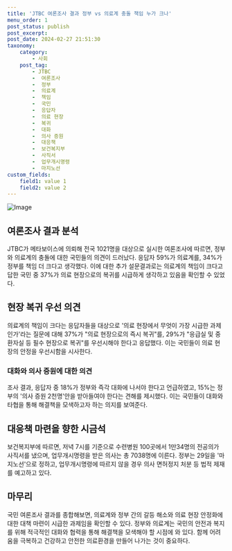 ```yaml
---
title: 'JTBC 여론조사 결과 정부 vs 의료계 충돌 책임 누가 크나'
menu_order: 1
post_status: publish
post_excerpt: 
post_date: 2024-02-27 21:51:30
taxonomy:
    category:
        - 사회
    post_tag:
        - JTBC
        -  여론조사
        -  정부
        -  의료계
        -  책임
        -  국민
        -  응답자
        -  의료 현장
        -  복귀
        -  대화
        -  의사 증원
        -  대응책
        -  보건복지부
        -  사직서
        -  업무개시명령
        -  마지노선
custom_fields:
    field1: value 1
    field2: value 2
---
```


![Image](https://imgnews.pstatic.net/image/028/2024/02/27/0002678554_001_20240227111313588.jpg?type=w647)

## 여론조사 결과 분석
JTBC가 메타보이스에 의뢰해 전국 1021명을 대상으로 실시한 여론조사에 따르면, 정부와 의료계의 충돌에 대한 국민들의 의견이 드러났다. 응답자 59%가 의료계를, 34%가 정부를 책임 더 크다고 생각했다. 이에 대한 추가 설문결과로는 의료계의 책임이 크다고 답한 국민 중 37%가 의료 현장으로의 복귀를 시급하게 생각하고 있음을 확인할 수 있었다.
## 현장 복귀 우선 의견
의료계의 책임이 크다는 응답자들을 대상으로 '의료 현장에서 무엇이 가장 시급한 과제인가'라는 질문에 대해 37%가 "의료 현장으로의 즉시 복귀"를, 29%가 "응급실 및 중환자실 등 필수 현장으로 복귀"를 우선시해야 한다고 응답했다. 이는 국민들이 의료 현장의 안정을 우선시함을 시사한다.
### 대화와 의사 증원에 대한 의견
조사 결과, 응답자 중 18%가 정부와 즉각 대화에 나서야 한다고 언급하였고, 15%는 정부의 '의사 증원 2천명'안을 받아들여야 한다는 견해를 제시했다. 이는 국민들이 대화와 타협을 통해 해결책을 모색하고자 하는 의지를 보여준다.
## 대응책 마련을 향한 시금석
보건복지부에 따르면, 저녁 7시를 기준으로 수련병원 100곳에서 1만34명의 전공의가 사직서를 냈으며, 업무개시명령을 받은 의사는 총 7038명에 이른다. 정부는 29일을 '마지노선'으로 정하고, 업무개시명령에 따르지 않을 경우 의사 면허정지 처분 등 법적 제재를 예고하고 있다.
## 마무리
국민 여론조사 결과를 종합해보면, 의료계와 정부 간의 갈등 해소와 의료 현장 안정화에 대한 대책 마련이 시급한 과제임을 확인할 수 있다. 정부와 의료계는 국민의 안전과 복지를 위해 적극적인 대화와 협력을 통해 해결책을 모색해야 할 시점에 와 있다. 함께 어려움을 극복하고 건강하고 안전한 의료환경을 만들어 나가는 것이 중요하다.
